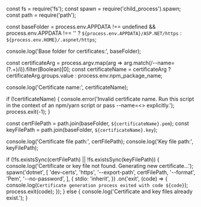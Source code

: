 const fs = require('fs');
const spawn = require('child_process').spawn;
const path = require('path');

const baseFolder = 
  process.env.APPDATA !== undefined && process.env.APPDATA !== ''
    ? `${process.env.APPDATA}/ASP.NET/https`
    : `${process.env.HOME}/.aspnet/https`;

console.log('Base folder for certificates:', baseFolder);

const certificateArg = process.argv.map(arg => arg.match(/--name=(?<value>.+)/i)).filter(Boolean)[0];
const certificateName = certificateArg ? certificateArg.groups.value : process.env.npm_package_name;

console.log('Certificate name:', certificateName);

if (!certificateName) {
  console.error('Invalid certificate name. Run this script in the context of an npm/yarn script or pass --name=<<app>> explicitly.');
  process.exit(-1);
}

const certFilePath = path.join(baseFolder, `${certificateName}.pem`);
const keyFilePath = path.join(baseFolder, `${certificateName}.key`);

console.log('Certificate file path:', certFilePath);
console.log('Key file path:', keyFilePath);

if (!fs.existsSync(certFilePath) || !fs.existsSync(keyFilePath)) {
  console.log('Certificate or key file not found. Generating new certificate...');
  spawn('dotnet', [
    'dev-certs',
    'https',
    '--export-path',
    certFilePath,
    '--format',
    'Pem',
    '--no-password',
  ], { stdio: 'inherit', })
  .on('exit', (code) => {
    console.log(`Certificate generation process exited with code ${code}`);
    process.exit(code);
  });
} else {
  console.log('Certificate and key files already exist.');
}
